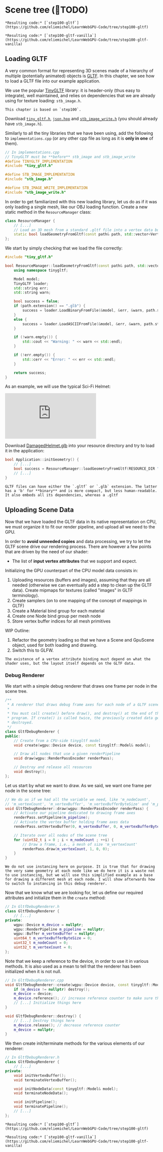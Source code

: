 Scene tree (🛑TODO)
==========

````{tab} With webgpu.hpp
*Resulting code:* [`step100-gltf`](https://github.com/eliemichel/LearnWebGPU-Code/tree/step100-gltf)
````

````{tab} Vanilla webgpu.h
*Resulting code:* [`step100-gltf-vanilla`](https://github.com/eliemichel/LearnWebGPU-Code/tree/step100-gltf-vanilla)
````

Loading GLTF
------------

A very common format for representing 3D scenes made of a hierarchy of multiple (potentially animated) objects is [GLTF](https://github.com/KhronosGroup/glTF). In this chapter, we see how to load a GLTF file into our example application.

We use the popular [TinyGLTF](https://github.com/syoyo/tinygltf) library: it is header-only (thus easy to integrate), well maintained, and relies on dependencies that we are already using for texture loading: `stb_image.h`.

```{note}
This chapter is based on `step100`.
```

Download [`tiny_gltf.h`](https://github.com/syoyo/tinygltf/blob/release/tiny_gltf.h), [`json.hpp`](https://github.com/syoyo/tinygltf/blob/release/json.hpp) and [`stb_image_write.h`](https://github.com/syoyo/tinygltf/blob/release/stb_image_write.h) (you should already have `stb_image.h`).

Similarly to all the tiny libraries that we have been using, add the following to `implementations.cpp` (or any other cpp file as long as it is **only in one** of them).

```C++
// In implementations.cpp
// TinyGLTF must be **before** stb_image and stb_image_write
#define TINYGLTF_IMPLEMENTATION
#include "tiny_gltf.h"

#define STB_IMAGE_IMPLEMENTATION
#include "stb_image.h"

#define STB_IMAGE_WRITE_IMPLEMENTATION
#include "stb_image_write.h"
```

In order to get familiarized with this new loading library, let us do as if it was only loading a single mesh, like our OBJ loading function. Create a new static method in the `ResourceManager` class:

```C++
class ResourceManager {
	// [...]
	// Load an 3D mesh from a standard .gltf file into a vertex data buffer
	static bool loadGeometryFromGltf(const path& path, std::vector<VertexAttributes>& vertexData);
};
```

We start by simply checking that we load the file correctly:

```C++
#include "tiny_gltf.h"

bool ResourceManager::loadGeometryFromGltf(const path& path, std::vector<VertexAttributes>& vertexData) {
	using namespace tinygltf;

	Model model;
	TinyGLTF loader;
	std::string err;
	std::string warn;

	bool success = false;
	if (path.extension() == ".glb") {
		success = loader.LoadBinaryFromFile(&model, &err, &warn, path.string());
	}
	else {
		success = loader.LoadASCIIFromFile(&model, &err, &warn, path.string());
	}

	if (!warn.empty()) {
		std::cout << "Warning: " << warn << std::endl;
	}

	if (!err.empty()) {
		std::cerr << "Error: " << err << std::endl;
	}

	return success;
}
```

As an example, we will use the typical Sci-Fi Helmet:

<div class="sketchfab-embed-wrapper"> <iframe title="Battle Damaged Sci-fi Helmet - PBR" frameborder="0" allowfullscreen mozallowfullscreen="true" webkitallowfullscreen="true" allow="autoplay; fullscreen; xr-spatial-tracking" xr-spatial-tracking execution-while-out-of-viewport execution-while-not-rendered web-share src="https://sketchfab.com/models/b81008d513954189a063ff901f7abfe4/embed?dnt=1"> </iframe> </div>

Download [DamagedHelmet.glb](https://github.com/KhronosGroup/glTF-Sample-Models/raw/master/2.0/DamagedHelmet/glTF-Binary/DamagedHelmet.glb) into your resource directory and try to load it in the application:

```C++
bool Application::initGeometry() {
	// [...]
	bool success = ResourceManager::loadGeometryFromGltf(RESOURCE_DIR "/DamagedHelmet.glb", vertexData);
	// [...]
}
```

```{note}
GLTF files can have either the `.gltf` or `.glb` extension. The latter has a 'b' for **binary** and is more compact, but less human-readable. It also embeds all its dependencies, whereas a .gltf
```

Uploading Scene Data
--------------------

Now that we have loaded the GLTF data in its native representation on CPU, we must organize it to fit our render pipeline, and upload all we need to the GPU.

In order to **avoid unneeded copies** and data processing, we try to let the GLTF scene drive our rendering process. There are however a few points that are driven by the need of our shader:

 - The list of **input vertex attributes** that we support and expect.

Initializing the GPU counterpart of the CPU model data consists in:

 1. Uploading resources (buffers and images), assuming that they are all needed (otherwise we can eventually add a step to clean up the GLTF data). Create mipmaps for textures (called "images" in GLTF terminology).
 2. Create samplers (on to one mapping of the concept of mappings in GLTF)
 3. Create a Material bind group for each material
 4. Create one Node bind group per mesh node
 5. Store vertex buffer indices for all mesh primitives

WIP Outline:
 1. Refactor the geometry loading so that we have a Scene and GpuScene object, used for both loading and drawing.
 2. Switch this to GLFW.

```{note}
The existence of a vertex attribute binding must depend on what the shader uses, but the layout itself depends on the GLTF data.
```

### Debug Renderer

We start with a simple debug renderer that draws one frame per node in the scene tree.

```C++
/**
 * A renderer that draws debug frame axes for each node of a GLTF scene.
 * 
 * You must call create() before draw(), and destroy() at the end of the
 * program. If create() is called twice, the previously created data gets
 * destroyed.
 */
class GltfDebugRenderer {
public:
	// Create from a CPU-side tinygltf model
	void create(wgpu::Device device, const tinygltf::Model& model);

	// Draw all nodes that use a given renderPipeline
	void draw(wgpu::RenderPassEncoder renderPass);

	// Destroy and release all resources
	void destroy();
};
```

Let us start by what we want to draw. As we said, we want one frame per node in the scene tree:

```C++
// We do as if we had all the variable we need, like 'm_nodeCount',
// 'm_vertexCount', 'm_vertexBuffer', 'm_vertexBufferByteSize' and 'm_pipeline'
void GltfDebugRenderer::draw(wgpu::RenderPassEncoder renderPass) {
	// Activate our pipeline dedicated to drawing frame axes
	renderPass.setPipeline(m_pipeline);
	// Activate the vertex buffer holding frame axes data
	renderPass.setVertexBuffer(0, m_vertexBuffer, 0, m_vertexBufferByteSize);

	// Iterate over all nodes of the scene tree
	for (uint32_t i = 0 ; i < m_nodeCount ; ++i) {
		// Draw a frame, i.e., a mesh of size 'm_vertexCount'
		renderPass.draw(m_vertexCount, 1, 0, 0);
	}
}
```

```{note}
We do not use instancing here on purpose. It is true that for drawing the very same geometry at each node like we do here it is a waste not to use instancing, but we will use this simplified example as a base for drawing a different mesh at each node. I will show afterwards how to switch to instancing in this debug renderer.
```

Now that we know what we are looking for, let us define our required attributes and initialize them in the `create` method:

```C++
// In GltfDebugRenderer.h
class GltfDebugRenderer {
	// [...]
private:
	wgpu::Device m_device = nullptr;
	wgpu::RenderPipeline m_pipeline = nullptr;
	wgpu::Buffer m_vertexBuffer = nullptr;
	uint64_t m_vertexBufferByteSize = 0;
	uint32_t m_nodeCount = 0;
	uint32_t m_vertexCount = 0;
};
```

Note that we keep a reference to the device, in order to use it in various methods. It is also used as a mean to tell that the renderer has been initialized when it is not null.

```C++
// In GltfDebugRenderer.cpp
void GltfDebugRenderer::create(wgpu::Device device, const tinygltf::Model& model) {
	if (m_device != nullptr) destroy();
	m_device = device;
	m_device.reference(); // increase reference counter to make sure the device remains valid
	// [...] Initialize things here
}

void GltfDebugRenderer::destroy() {
	// [...] Destroy things here
	m_device.release(); // decrease reference counter
	m_device = nullptr;
}
```

We then create init/terminate methods for the various elements of our renderer:

```C++
// In GltfDebugRenderer.h
class GltfDebugRenderer {
	// [...]
private:
	void initVertexBuffer();
	void terminateVertexBuffer();

	void initNodeData(const tinygltf::Model& model);
	void terminateNodeData();

	void initPipeline();
	void terminatePipeline();
	// [...]
};
```

````{tab} With webgpu.hpp
*Resulting code:* [`step100-gltf`](https://github.com/eliemichel/LearnWebGPU-Code/tree/step100-gltf)
````

````{tab} Vanilla webgpu.h
*Resulting code:* [`step100-gltf-vanilla`](https://github.com/eliemichel/LearnWebGPU-Code/tree/step100-gltf-vanilla)
````
